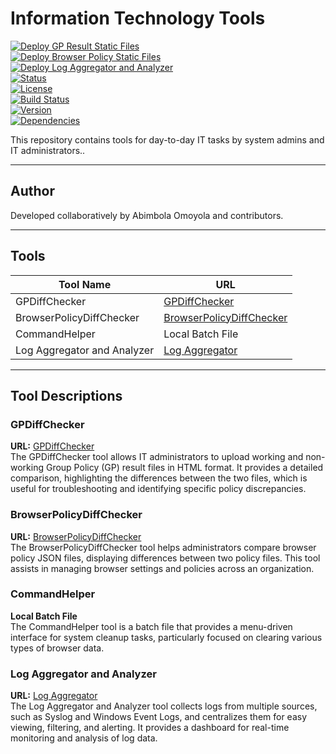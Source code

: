 # Information Technology Tools

[![Deploy GP Result Static Files](https://github.com/omoyolab/it_tools/actions/workflows/deploy_GPResult.yml/badge.svg)](https://github.com/omoyolab/it_tools/actions/workflows/deploy_GPResult.yml)  
[![Deploy Browser Policy Static Files](https://github.com/omoyolab/it_tools/actions/workflows/deploy_browserPolicy.yml/badge.svg)](https://github.com/omoyolab/it_tools/actions/workflows/deploy_browserPolicy.yml)  
[![Deploy Log Aggregator and Analyzer](https://github.com/omoyolab/it_tools/actions/workflows/deploy_LogAggregator.yml/badge.svg)](https://github.com/omoyolab/it_tools/actions/workflows/deploy_LogAggregator.yml)  
[![Status](https://img.shields.io/website-up-down-green-red/https/logaggregatortool-f0b9agg0chapb9hx.australiaeast-01.azurewebsites.net.svg)](https://logaggregatortool-f0b9agg0chapb9hx.australiaeast-01.azurewebsites.net/)  
[![License](https://img.shields.io/badge/license-MIT-blue.svg)](LICENSE)  
[![Build Status](https://img.shields.io/github/actions/workflow/status/omoyolab/it_tools/Build.yml?branch=master)](https://github.com/omoyolab/it_tools/actions)  
[![Version](https://img.shields.io/badge/version-1.0.0-brightgreen.svg)](https://github.com/omoyolab/it_tools/releases)  
[![Dependencies](https://img.shields.io/librariesio/github/omoyolab/it_tools.svg)](https://libraries.io/github/omoyolab/it_tools)

This repository contains tools for day-to-day IT tasks by system admins and IT administrators..

---

## Author
Developed collaboratively by Abimbola Omoyola and contributors.

---

## Tools

| Tool Name                  | URL                                                                 |
|----------------------------|---------------------------------------------------------------------|
| GPDiffChecker              | [GPDiffChecker](https://icy-hill-03c198f10.5.azurestaticapps.net/) |
| BrowserPolicyDiffChecker   | [BrowserPolicyDiffChecker](https://salmon-ground-01423c410.5.azurestaticapps.net/) |
| CommandHelper              | Local Batch File                                                   |
| Log Aggregator and Analyzer| [Log Aggregator](https://logaggregatortool-f0b9agg0chapb9hx.australiaeast-01.azurewebsites.net/) |

---

## Tool Descriptions

### GPDiffChecker
**URL:** [GPDiffChecker](https://icy-hill-03c198f10.5.azurestaticapps.net/)  
The GPDiffChecker tool allows IT administrators to upload working and non-working Group Policy (GP) result files in HTML format. It provides a detailed comparison, highlighting the differences between the two files, which is useful for troubleshooting and identifying specific policy discrepancies.

### BrowserPolicyDiffChecker
**URL:** [BrowserPolicyDiffChecker](https://salmon-ground-01423c410.5.azurestaticapps.net/)  
The BrowserPolicyDiffChecker tool helps administrators compare browser policy JSON files, displaying differences between two policy files. This tool assists in managing browser settings and policies across an organization.

### CommandHelper
**Local Batch File**  
The CommandHelper tool is a batch file that provides a menu-driven interface for system cleanup tasks, particularly focused on clearing various types of browser data.

### Log Aggregator and Analyzer
**URL:** [Log Aggregator](https://logaggregatortool-f0b9agg0chapb9hx.australiaeast-01.azurewebsites.net/)  
The Log Aggregator and Analyzer tool collects logs from multiple sources, such as Syslog and Windows Event Logs, and centralizes them for easy viewing, filtering, and alerting. It provides a dashboard for real-time monitoring and analysis of log data.
